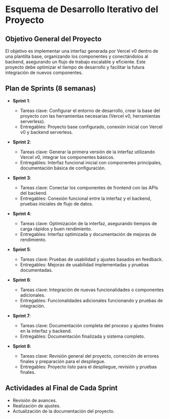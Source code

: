 # Esquema de Desarrollo Iterativo del Proyecto

## Objetivo General del Proyecto
El objetivo es implementar una interfaz generada por Vercel v0 dentro de una plantilla base, organizando los componentes y conectándolos al backend, asegurando un flujo de trabajo escalable y eficiente. Este proyecto debe optimizar el tiempo de desarrollo y facilitar la futura integración de nuevos componentes.

## Plan de Sprints (8 semanas)

- **Sprint 1**: 
  - Tareas clave: Configurar el entorno de desarrollo, crear la base del proyecto con las herramientas necesarias (Vercel v0, herramientas serverless).
  - Entregables: Proyecto base configurado, conexión inicial con Vercel v0 y backend serverless.

- **Sprint 2**:
  - Tareas clave: Generar la primera versión de la interfaz utilizando Vercel v0, integrar los componentes básicos.
  - Entregables: Interfaz funcional inicial con componentes principales, documentación básica de configuración.

- **Sprint 3**:
  - Tareas clave: Conectar los componentes de frontend con las APIs del backend.
  - Entregables: Conexión funcional entre la interfaz y el backend, pruebas iniciales de flujo de datos.

- **Sprint 4**:
  - Tareas clave: Optimización de la interfaz, asegurando tiempos de carga rápidos y buen rendimiento.
  - Entregables: Interfaz optimizada y documentación de mejoras de rendimiento.

- **Sprint 5**:
  - Tareas clave: Pruebas de usabilidad y ajustes basados en feedback.
  - Entregables: Mejoras de usabilidad implementadas y pruebas documentadas.

- **Sprint 6**:
  - Tareas clave: Integración de nuevas funcionalidades o componentes adicionales.
  - Entregables: Funcionalidades adicionales funcionando y pruebas de integración.

- **Sprint 7**:
  - Tareas clave: Documentación completa del proceso y ajustes finales en la interfaz y backend.
  - Entregables: Documentación finalizada y sistema completo.

- **Sprint 8**:
  - Tareas clave: Revisión general del proyecto, corrección de errores finales y preparación para el despliegue.
  - Entregables: Proyecto listo para el despliegue, revisión y pruebas finales.

## Actividades al Final de Cada Sprint
- Revisión de avances.
- Realización de ajustes.
- Actualización de la documentación del proyecto.

